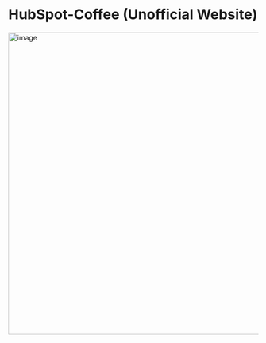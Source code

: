 # HubSpot-Coffee (Unofficial Website)

<img width="1336" height="609" alt="image" src="https://github.com/user-attachments/assets/0712b26a-6926-4745-b34f-0a01af014716" />
